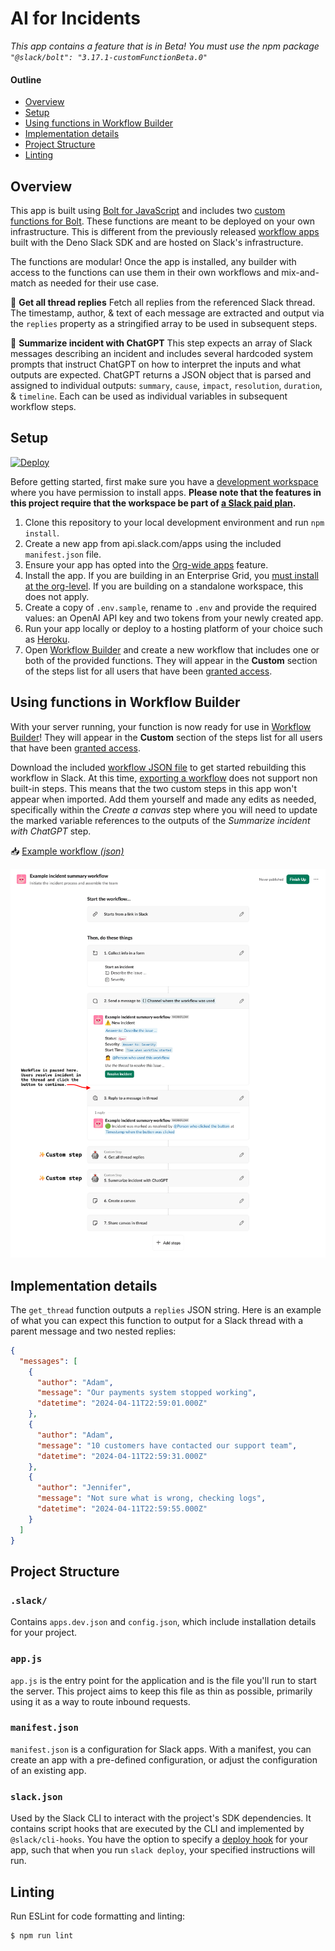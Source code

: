 # AI for Incidents

*This app contains a feature that is in Beta! You must use the npm package `"@slack/bolt": "3.17.1-customFunctionBeta.0"`*

#### Outline
- [Overview](#overview)
- [Setup](#setup)
- [Using functions in Workflow Builder](#using-functions-in-workflow-builder)
- [Implementation details](#implementation-details)
- [Project Structure](#project-structure)
- [Linting](#linting)

## Overview

This app is built using [Bolt for JavaScript](https://slack.dev/bolt-js) and includes two [custom functions for Bolt](https://api.slack.com/automation/functions/custom-bolt). These functions are meant to be deployed on your own infrastructure. This is different from the previously released [workflow apps](https://api.slack.com/automation/functions/custom) built with the Deno Slack SDK and are hosted on Slack's infrastructure.

The functions are modular! Once the app is installed, any builder with access to the functions can use them in their own workflows and mix-and-match as needed for their use case.

🧵 **Get all thread replies**
Fetch all replies from the referenced Slack thread. The timestamp, author, & text of each message are extracted and output via the `replies` property as a stringified array to be used in subsequent steps.

🤖 **Summarize incident with ChatGPT**
This step expects an array of Slack messages describing an incident and includes several hardcoded system prompts that instruct ChatGPT on how to interpret the inputs and what outputs are expected. ChatGPT returns a JSON object that is parsed and assigned to individual outputs: `summary`, `cause`, `impact`, `resolution`, `duration`, & `timeline`. Each can be used as individual variables in subsequent workflow steps.

## Setup

[![Deploy](https://www.herokucdn.com/deploy/button.svg)](https://www.heroku.com/deploy)

Before getting started, first make sure you have a [development workspace](https://api.slack.com/developer-program) where you have permission to install apps. **Please note that the features in this project require that the workspace be part of [a Slack paid plan](https://slack.com/pricing).**

1. Clone this repository to your local development environment and run `npm install`.
2. Create a new app from api.slack.com/apps using the included `manifest.json` file.
3. Ensure your app has opted into the [Org-wide apps](https://api.slack.com/enterprise/org-wide-apps) feature.
4. Install the app. If you are building in an Enterprise Grid, you [must install at the org-level](https://api.slack.com/automation/functions/custom-bolt#org-wide-apps). If you are building on a standalone workspace, this does not apply.
5. Create a copy of `.env.sample`, rename to `.env` and provide the required values: an OpenAI API key and two tokens from your newly created app.
6. Run your app locally or deploy to a hosting platform of your choice such as [Heroku](https://slack.dev/bolt-js/deployments/heroku).
7. Open [Workflow Builder](https://slack.com/help/articles/17542172840595-Build-a-workflow--Create-a-workflow-in-Slack) and create a new workflow that includes one or both of the provided functions. They will appear in the **Custom** section of the steps list for all users that have been [granted access](https://api.slack.com/automation/functions/custom#access).

## Using functions in Workflow Builder
With your server running, your function is now ready for use in [Workflow Builder](https://slack.com/help/articles/17542172840595-Build-a-workflow--Create-a-workflow-in-Slack)! They will appear in the **Custom** section of the steps list for all users that have been [granted access](https://api.slack.com/automation/functions/custom#access).

Download the included [workflow JSON file](./assets/example-incident-summary-workflow.json) to get started rebuilding this workflow in Slack. At this time, [exporting a workflow](https://slack.com/help/articles/30011815092499-Export-and-import-Slack-workflows#export-a-workflow) does not support non built-in steps. This means that the two custom steps in this app won't appear when imported. Add them yourself and made any edits as needed, specifically within the *Create a canvas* step where you will need to update the marked variable references to the outputs of the *Summarize incident with ChatGPT* step.

📥 [Example workflow *(json)*](./assets/example-incident-summary-workflow.json)

![Example workflow](./assets/example-workflow.png)

## Implementation details
The `get_thread` function outputs a `replies` JSON string. Here is an example of what you can expect this function to output for a Slack thread with a parent message and two nested replies:

```json
{
  "messages": [    
    {
      "author": "Adam",
      "message": "Our payments system stopped working",
      "datetime": "2024-04-11T22:59:01.000Z"
    },
    {
      "author": "Adam",
      "message": "10 customers have contacted our support team",
      "datetime": "2024-04-11T22:59:31.000Z"
    },
    {
      "author": "Jennifer",
      "message": "Not sure what is wrong, checking logs",
      "datetime": "2024-04-11T22:59:55.000Z"
    }
  ]
}
```

## Project Structure

### `.slack/`

Contains `apps.dev.json` and `config.json`, which include installation details for your project.

### `app.js`

`app.js` is the entry point for the application and is the file you'll run to start the server. This project aims to keep this file as thin as possible, primarily using it as a way to route inbound requests.

### `manifest.json`

`manifest.json` is a configuration for Slack apps. With a manifest, you can create an app with a pre-defined configuration, or adjust the configuration of an existing app.

### `slack.json`

Used by the Slack CLI to interact with the project's SDK dependencies. It contains script hooks that are executed by the CLI and implemented by `@slack/cli-hooks`. You have the option to specify a [deploy hook](https://api.slack.com/automation/functions/custom-bolt#specify) for your app, such that when you run `slack deploy`, your specified instructions will run.

## Linting
Run ESLint for code formatting and linting:

```zsh
$ npm run lint
```
